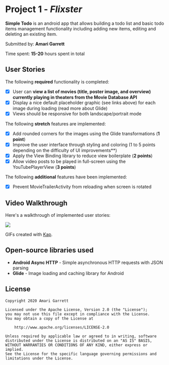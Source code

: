 # Project 1 - *Flixster*

**Simple Todo** is an android app that allows building a todo list and basic todo items management functionality including adding new items, editing and deleting an existing item.

Submitted by: **Amari Garrett**

Time spent: **15-20** hours spent in total

## User Stories

The following **required** functionality is completed:

* [X] User can **view a list of movies (title, poster image, and overview) currently playing in theaters from the Movie Database API**
* [X] Display a nice default placeholder graphic (see links above) for each image during loading (read more about Glide)
* [X] Views should be responsive for both landscape/portrait mode

The following **stretch** features are implemented:

* [X] Add rounded corners for the images using the Glide transformations (**1 point**)
* [X] Improve the user interface through styling and coloring (1 to 5 points depending on the difficulty of UI improvements**)
* [X] Apply the View Binding library to reduce view boilerplate (**2 points**)
* [X] Allow video posts to be played in full-screen using the YouTubePlayerView (**3 points**)

The following **additional** features have been implemented:

* [X] Prevent MovieTrailerActivity from reloading when screen is rotated

## Video Walkthrough

Here's a walkthrough of implemented user stories:

<img src='https://github.com/Amari-G/codepath/blob/master/Kap/flixster.gif' />

GIFs created with [Kap](http://www.getkap.co/).

## Open-source libraries used
* **Android Async HTTP** - Simple asynchronous HTTP requests with JSON parsing
* **Glide** - Image loading and caching library for Android

## License

    Copyright 2020 Amari Garrett

    Licensed under the Apache License, Version 2.0 (the "License");
    you may not use this file except in compliance with the License.
    You may obtain a copy of the License at

        http://www.apache.org/licenses/LICENSE-2.0

    Unless required by applicable law or agreed to in writing, software
    distributed under the License is distributed on an "AS IS" BASIS,
    WITHOUT WARRANTIES OR CONDITIONS OF ANY KIND, either express or implied.
    See the License for the specific language governing permissions and
    limitations under the License.
